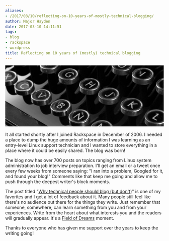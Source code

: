 ```yaml
---
aliases:
- /2017/03/10/reflecting-on-10-years-of-mostly-technical-blogging/
author: Major Hayden
date: 2017-03-10 14:11:51
tags:
- blog
- rackspace
- wordpress
title: Reflecting on 10 years of (mostly) technical blogging
---
```


![1]

It all started shortly after I joined Rackspace in December of 2006. I needed a place to dump the huge amounts of information I was learning as an entry-level Linux support technician and I wanted to store everything in a place where it could be easily shared. The blog was born!

The blog now has over 700 posts on topics ranging from Linux system administration to job interview preparation. I'll get an email or a tweet once every few weeks from someone saying: "I ran into a problem, Googled for it, and found your blog!" Comments like that keep me going and allow me to push through the deepest writer's block moments.

The post titled "[Why technical people should blog (but don't)][2]" is one of my favorites and I get a lot of feedback about it. Many people still feel like there's no audience out there for the things they write. Just remember that someone, somewhere, can learn something from you and from your experiences. Write from the heart about what interests you and the readers will gradually appear. It's a [Field of Dreams][3] moment.

Thanks to everyone who has given me support over the years to keep the writing going!

 [1]: /wp-content/uploads/2017/03/typewriter-1462562129n95-e1489154490478.jpg
 [2]: https://major.io/2012/03/30/why-technical-people-should-blog-but-dont/
 [3]: http://www.imdb.com/title/tt0097351/